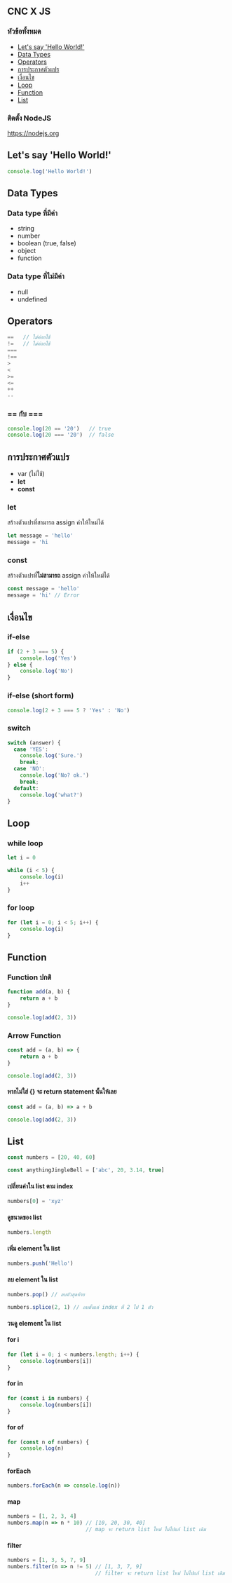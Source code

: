 ## CNC X JS

### หัวข้อทั้งหมด

- [Let's say 'Hello World!'](lets-say-hello-world)
- [Data Types](#data-types)
- [Operators](#operators)
- [การประกาศตัวแปร](#การประกาศตัวแปร)
- [เงื่อนไข](#เงื่อนไข)
- [Loop](#loop)
- [Function](#function)
- [List](#list)

### ติดตั้ง NodeJS

https://nodejs.org

## Let's say 'Hello World!'

```js
console.log('Hello World!')
```

## Data Types

### Data type ที่มีค่า

- string
- number
- boolean (true, false)
- object
- function

### Data type ที่ไม่มีค่า

- null
- undefined

## Operators

```js
==   // ไม่ค่อยใช้
!=   // ไม่ค่อยใช้
===
!==
>
<
>=
<=
++
--
```

### == กับ ===

```js
console.log(20 == '20')   // true
console.log(20 === '20')  // false
```

## การประกาศตัวแปร

- var (ไม่ใช้)
- **let**
- **const**

### let

สร้างตัวแปรที่สามารถ assign ค่าให้ใหม่ได้

```js
let message = 'hello'
message = 'hi
```

### const

สร้างตัวแปรที่**ไม่สามารถ** assign ค่าให้ใหม่ได้

```js
const message = 'hello'
message = 'hi' // Error
```

## เงื่อนไข

### if-else

```js
if (2 + 3 === 5) {
    console.log('Yes')
} else {
    console.log('No')
}
```

### if-else (short form)

```js
console.log(2 + 3 === 5 ? 'Yes' : 'No')
```

### switch
```js
switch (answer) {
  case 'YES':
    console.log('Sure.')
    break;
  case 'NO':
    console.log('No? ok.')
    break;
  default:
    console.log('what?')
}
```

## Loop

### while loop

```js
let i = 0

while (i < 5) {
    console.log(i)
    i++
}
```

### for loop

```js
for (let i = 0; i < 5; i++) {
    console.log(i)
}
```

## Function

### Function ปกติ

```js
function add(a, b) {
    return a + b
}

console.log(add(2, 3))
```

### Arrow Function

```js
const add = (a, b) => {
    return a + b
}

console.log(add(2, 3))
```

#### หากไม่ใส่ {} จะ return statement นั้นให้เลย

```js
const add = (a, b) => a + b

console.log(add(2, 3))
```

## List

```js
const numbers = [20, 40, 60]
```

```js
const anythingJingleBell = ['abc', 20, 3.14, true]
```

#### เปลี่ยนค่าใน list ตาม index

```js
numbers[0] = 'xyz'
```

#### ดูขนาดของ list

```js
numbers.length
```

#### เพิ่ม element ใน list

```js
numbers.push('Hello')
```

#### ลบ element ใน list

```js
numbers.pop() // ลบตัวสุดท้าย
```

```js
numbers.splice(2, 1) // ลบตั้งแต่ index ที่ 2 ไป 1 ตัว
```

#### วนดู element ใน list

#### for i

```js
for (let i = 0; i < numbers.length; i++) {
    console.log(numbers[i])
}
```

#### for in

```js
for (const i in numbers) {
    console.log(numbers[i])
}
```

#### for of

```js
for (const n of numbers) {
    console.log(n)
}
```

#### forEach

```js
numbers.forEach(n => console.log(n))
```

#### map

```js
numbers = [1, 2, 3, 4]
numbers.map(n => n * 10) // [10, 20, 30, 40]
                         // map จะ return list ใหม่ ไม่ไปแก้ list เดิม
```

#### filter

```js
numbers = [1, 3, 5, 7, 9]
numbers.filter(n => n != 5) // [1, 3, 7, 9]
                            // filter จะ return list ใหม่ ไม่ไปแก้ list เดิม
```
